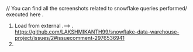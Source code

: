 // You can find all the screenshots related to snowflake queries performed/ executed here .
1. Load from external .--> .  https://github.com/LAKSHMIKANTH99/snowflake-data-warehouse-project/issues/2#issuecomment-2976536941
2.
